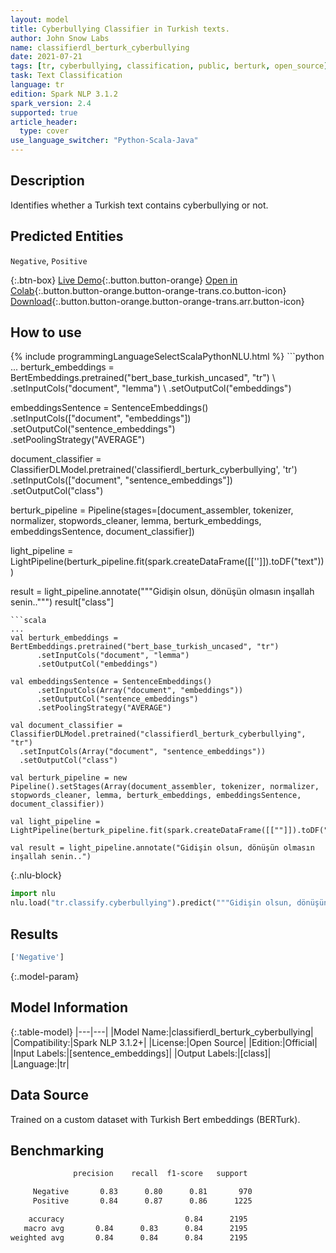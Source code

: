 ```yaml
---
layout: model
title: Cyberbullying Classifier in Turkish texts.
author: John Snow Labs
name: classifierdl_berturk_cyberbullying
date: 2021-07-21
tags: [tr, cyberbullying, classification, public, berturk, open_source]
task: Text Classification
language: tr
edition: Spark NLP 3.1.2
spark_version: 2.4
supported: true
article_header:
  type: cover
use_language_switcher: "Python-Scala-Java"
---
```


## Description

Identifies whether a Turkish text contains cyberbullying or not.

## Predicted Entities

`Negative`, `Positive`

{:.btn-box}
[Live Demo](https://demo.johnsnowlabs.com/public/CLASSIFICATION_TR_CYBERBULLYING/){:.button.button-orange}
[Open in Colab](https://colab.research.google.com/github/JohnSnowLabs/spark-nlp-workshop/blob/master/tutorials/streamlit_notebooks/CLASSIFICATION_TR_CYBERBULLYING.ipynb){:.button.button-orange.button-orange-trans.co.button-icon}
[Download](https://s3.amazonaws.com/auxdata.johnsnowlabs.com/public/models/classifierdl_berturk_cyberbullying_tr_3.1.2_2.4_1626884209141.zip){:.button.button-orange.button-orange-trans.arr.button-icon}

## How to use



<div class="tabs-box" markdown="1">
{% include programmingLanguageSelectScalaPythonNLU.html %}
```python
...
berturk_embeddings = BertEmbeddings.pretrained("bert_base_turkish_uncased", "tr") \
      .setInputCols("document", "lemma") \
      .setOutputCol("embeddings")

embeddingsSentence = SentenceEmbeddings() \
      .setInputCols(["document", "embeddings"]) \
      .setOutputCol("sentence_embeddings") \
      .setPoolingStrategy("AVERAGE")

document_classifier = ClassifierDLModel.pretrained('classifierdl_berturk_cyberbullying', 'tr') \
  .setInputCols(["document", "sentence_embeddings"]) \
  .setOutputCol("class")

berturk_pipeline = Pipeline(stages=[document_assembler, tokenizer, normalizer, stopwords_cleaner, lemma, berturk_embeddings, embeddingsSentence, document_classifier])

light_pipeline = LightPipeline(berturk_pipeline.fit(spark.createDataFrame([['']]).toDF("text")))

result = light_pipeline.annotate("""Gidişin olsun, dönüşün olmasın inşallah senin..""")
result["class"]
```
```scala
...
val berturk_embeddings = BertEmbeddings.pretrained("bert_base_turkish_uncased", "tr") 
      .setInputCols("document", "lemma") 
      .setOutputCol("embeddings")

val embeddingsSentence = SentenceEmbeddings() 
      .setInputCols(Array("document", "embeddings")) 
      .setOutputCol("sentence_embeddings") 
      .setPoolingStrategy("AVERAGE")

val document_classifier = ClassifierDLModel.pretrained("classifierdl_berturk_cyberbullying", "tr") 
  .setInputCols(Array("document", "sentence_embeddings")) 
  .setOutputCol("class")

val berturk_pipeline = new Pipeline().setStages(Array(document_assembler, tokenizer, normalizer, stopwords_cleaner, lemma, berturk_embeddings, embeddingsSentence, document_classifier))

val light_pipeline = LightPipeline(berturk_pipeline.fit(spark.createDataFrame([[""]]).toDF("text")))

val result = light_pipeline.annotate("Gidişin olsun, dönüşün olmasın inşallah senin..")
```


{:.nlu-block}
```python
import nlu
nlu.load("tr.classify.cyberbullying").predict("""Gidişin olsun, dönüşün olmasın inşallah senin..""")
```

</div>

## Results

```bash
['Negative']
```

{:.model-param}
## Model Information

{:.table-model}
|---|---|
|Model Name:|classifierdl_berturk_cyberbullying|
|Compatibility:|Spark NLP 3.1.2+|
|License:|Open Source|
|Edition:|Official|
|Input Labels:|[sentence_embeddings]|
|Output Labels:|[class]|
|Language:|tr|

## Data Source

Trained on a custom dataset with Turkish Bert embeddings (BERTurk).

## Benchmarking

```bash
              precision    recall  f1-score   support

     Negative       0.83      0.80      0.81       970
     Positive       0.84      0.87      0.86      1225

    accuracy                           0.84      2195
   macro avg       0.84      0.83      0.84      2195
weighted avg       0.84      0.84      0.84      2195
```